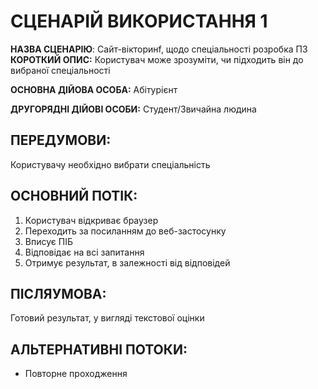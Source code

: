 # СЦЕНАРІЙ ВИКОРИСТАННЯ 1

**НАЗВА СЦЕНАРІЮ**:	Cайт-вікторинf, щодо спеціальності розробка ПЗ
**КОРОТКИЙ ОПИС:** Користувач може зрозуміти, чи підходить він до вибраної спеціальності

**ОСНОВНА ДІЙОВА ОСОБА:** Абітурієнт

**ДРУГОРЯДНІ ДІЙОВІ ОСОБИ:** Студент/Звичайна людина

## ПЕРЕДУМОВИ:

Користувачу необхідно вибрати спеціальність

## ОСНОВНИЙ ПОТІК:
1.	Користувач відкриває браузер
2.	Переходить за посиланням до веб-застосунку
3.	Вписує ПІБ
4.	Відповідає на всі запитання
5.	Отримує результат, в залежності від відповідей

## ПІСЛЯУМОВА:

Готовий результат, у вигляді текстової оцінки

## АЛЬТЕРНАТИВНІ ПОТОКИ:

* Повторне проходження
